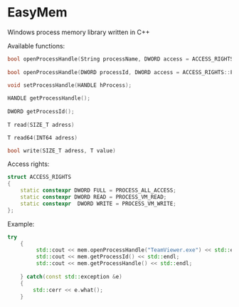 # EasyMem
Windows process memory library written in C++

Available functions:

```c++
bool openProcessHandle(String processName, DWORD access = ACCESS_RIGHTS::FULL);
  
bool openProcessHandle(DWORD processId, DWORD access = ACCESS_RIGHTS::FULL);

void setProcessHandle(HANDLE hProcess);
    
HANDLE getProcessHandle();
  
DWORD getProcessId();
  
T read(SIZE_T adress)

T read64(INT64 adress)

bool write(SIZE_T adress, T value)

```
Access rights: 
```c++
struct ACCESS_RIGHTS
{
	static constexpr DWORD FULL = PROCESS_ALL_ACCESS;
	static constexpr DWORD READ = PROCESS_VM_READ;
	static constexpr  DWORD WRITE = PROCESS_VM_WRITE;
};
```
Example: 

```c++
try
	{
		 std::cout << mem.openProcessHandle("TeamViewer.exe") << std::endl;
		 std::cout << mem.getProcessId() << std::endl;
		 std::cout << mem.getProcessHandle() << std::endl;
     
	} catch(const std::exception &e)
	{
		std::cerr << e.what();
	}
```
